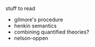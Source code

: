 stuff to read

- gilmore's procedure
- henkin semantics
- combining quantified theories?
- nelson-oppen